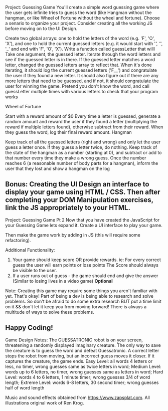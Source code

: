 Project: Guessing Game
You'll create a simple word guessing game where the user gets infinite tries to guess the word (like Hangman without the hangman, or like Wheel of Fortune without the wheel and fortune). Choose a senario to organize your project. Consider creating all the working JS before moving on to the UI Design. 

Create two global arrays: one to hold the letters of the word (e.g. 'F', 'O', 'X'), and one to hold the current guessed letters (e.g. it would start with '_', '_', '_' and end with 'F', 'O', 'X').
Write a function called guessLetter that willl
Take one argument, the guessed letter.
Iterate through the word letters and see if the guessed letter is in there.
If the guessed letter matches a word letter, changed the guessed letters array to reflect that.
When it's done iterating, it should log the current guessed letters ('F__') and congratulate the user if they found a new letter.
It should also figure out if there are any more letters that need to be guessed, and if not, it should congratulate the user for winning the game.
Pretend you don't know the word, and call guessLetter multiple times with various letters to check that your program works

Wheel of Fortune

Start with a reward amount of $0
Every time a letter is guessed, generate a random amount and reward the user if they found a letter (multiplying the reward if multiple letters found), otherwise subtract from their reward.
When they guess the word, log their final reward amount.
Hangman 

Keep track of all the guessed letters (right and wrong) and only let the user guess a letter once. If they guess a letter twice, do nothing.
Keep track of the state of the hangman as a number (starting at 0), and subtract or add to that number every time they make a wrong guess.
Once the number reaches 6 (a reasonable number of body parts for a hangman), inform the user that they lost and show a hangman on the log


Bonus: Creating the UI 
      Design an interface to display your game using HTML / CSS. Then after completing your DOM Manipulation exercises, link the JS appropriately to your HTML.
---------------------------
Project: Guessing Game Pt 2
Now that you have created the JavaScript for your Guessing Game lets expand it. Create a UI interface to play your game. 

Then make the game work by adding in JS (this will require some refactoring). 

Additional Functionality: 

1. Your game should keep score OR provide rewards.
    ie: For every correct guess the user will earn points or lose points
    The Score should always be visible to the user. 
2. If a user runs out of guess - the game should end and give the answer (Similar to losing lives in a video game) **Optional**

Note: Creating this game may require some things you aren't familiar with yet. That's okay! Part of being a dev is being able to research and solve problems. So don't be afraid to do some extra research BUT put a time limit on it && don't let it keep you from moving forward! There is always a multitude of ways to solve these problems. 

Happy Coding!
------------------
Game Design Notes:
The GUESSATRONIC robot is on your screen, threatening a randomly displayed imaginary creature. The only way to save the creature is to guess the word and defeat Guessatronic. A correct letter stops the robot from moving, but an incorrect guess moves it closer. If it captures the creature, the game ends.
Easy Level: all words 4 letters or less, no timer, wrong guesses same as twice letters in word;
Medium Level: words up to 6 letters, no timer, wrong guesses same as letters in word;
Hard Level: words 4 to 6 letters, 1 minute timer; wrong guesses 3/4 of word length;
Extreme Level: words 6-8 letters, 30 second timer; wrong guesses half of word length

Music and sound effects obtained from https://www.zapsplat.com.
All illustrations original work of Ren Krog.